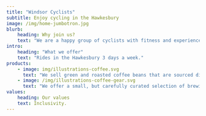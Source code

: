```yaml
---
title: "Windsor Cyclists"
subtitle: Enjoy cycling in the Hawkesbury
image: /img/home-jumbotron.jpg
blurb:
    heading: Why join us?
    text: "We are a happy group of cyclists with fitness and experience from novice upwards.  You will find rides to suit you whatever your cycling skills."
intro:
    heading: "What we offer"
    text: "Rides in the Hawkesbury 3 days a week."
products:
    - image: img/illustrations-coffee.svg
      text: "We sell green and roasted coffee beans that are sourced directly from independent farmers and farm cooperatives. We’re proud to offer a variety of coffee beans grown with great care for the environment and local communities. Check our post or contact us directly for current availability."
    - image: /img/illustrations-coffee-gear.svg
      text: "We offer a small, but carefully curated selection of brewing gear and tools for every taste and experience level. No matter if you roast your own beans or just bought your first french press, you’ll find a gadget to fall in love with in our shop."
values:
    heading: Our values
    text: Inclusivity.
---
```


